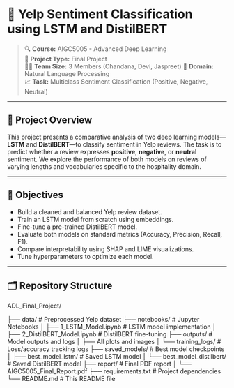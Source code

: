 # 💬 Yelp Sentiment Classification using LSTM and DistilBERT

> 🔍 **Course:** AIGC5005 - Advanced Deep Learning  
> 📝 **Project Type:** Final Project  
> 👩‍💻 **Team Size:** 3 Members   (Chandana, Devi, Jaspreet)
> 📂 **Domain:** Natural Language Processing  
> 📈 **Task:** Multiclass Sentiment Classification (Positive, Negative, Neutral)

---

## 📌 Project Overview

This project presents a comparative analysis of two deep learning models—**LSTM** and **DistilBERT**—to classify sentiment in Yelp reviews. The task is to predict whether a review expresses **positive**, **negative**, or **neutral** sentiment. We explore the performance of both models on reviews of varying lengths and vocabularies specific to the hospitality domain.

---

## 🎯 Objectives

- Build a cleaned and balanced Yelp review dataset.
- Train an LSTM model from scratch using embeddings.
- Fine-tune a pre-trained DistilBERT model.
- Evaluate both models on standard metrics (Accuracy, Precision, Recall, F1).
- Compare interpretability using SHAP and LIME visualizations.
- Tune hyperparameters to optimize each model.

---

## 🗂 Repository Structure

ADL_Final_Project/

├── data/                            # Preprocessed Yelp dataset
├── notebooks/                       # Jupyter Notebooks
│   ├── 1_LSTM_Model.ipynb           # LSTM model implementation
│   ├── 2_DistilBERT_Model.ipynb     # DistilBERT fine-tuning
├── outputs/                         # Model outputs and logs
│   ├── All plots and images
│   └── training_logs/               # Loss/accuracy tracking logs
├── saved_models/                    # Best model checkpoints
│   ├── best_model_lstm/             # Saved LSTM model
│   └── best_model_distilbert/       # Saved DistilBERT model
├── report/                          # Final PDF report
│   └── AIGC5005_Final_Report.pdf
├── requirements.txt                 # Project dependencies
└── README.md                        # This README file




